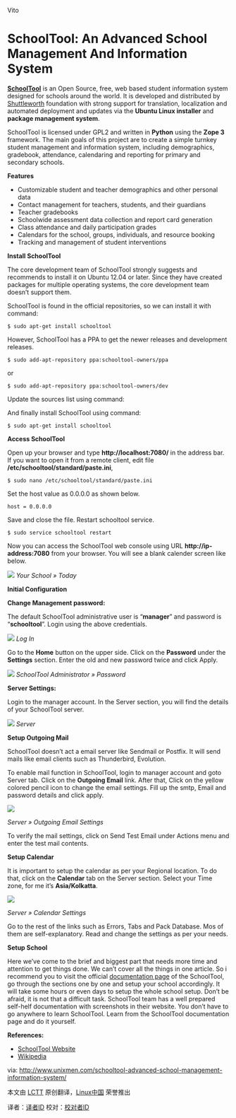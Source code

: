 Vito

SchoolTool: An Advanced School Management And Information System
================================================================================
[**SchoolTool**][1] is an Open Source, free, web based student information system designed for schools around the world. It is developed and distributed by [Shuttleworth][2] foundation with strong support for translation, localization and automated deployment and updates via the **Ubuntu Linux installer** and **package management system**.

SchoolTool is licensed under GPL2 and written in **Python** using the **Zope 3** framework. The main goals of this project are to create a simple turnkey student management and information system, including demographics, gradebook, attendance, calendaring and reporting for primary and secondary schools.

**Features**

- Customizable student and teacher demographics and other personal data
- Contact management for teachers, students, and their guardians
- Teacher gradebooks
- Schoolwide assessment data collection and report card generation
- Class attendance and daily participation grades
- Calendars for the school, groups, individuals, and resource booking
- Tracking and management of student interventions

**Install SchoolTool**

The core development team of SchoolTool strongly suggests and recommends to install it on Ubuntu 12.04 or later. Since they have created packages for multiple operating systems, the core development team doesn’t support them.

SchoolTool is found in the official repositories, so we can install it with command:

    $ sudo apt-get install schooltool

However, SchoolTool has a PPA to get the newer releases and development releases.

    $ sudo add-apt-repository ppa:schooltool-owners/ppa

or

    $ sudo add-apt-repository ppa:schooltool-owners/dev

Update the sources list using command:

And finally install SchoolTool using command:

    $ sudo apt-get install schooltool

**Access SchoolTool**

Open up your browser and type **http://localhost:7080/** in the address bar. If you want to open it from a remote client, edit file **/etc/schooltool/standard/paste.ini**,

    $ sudo nano /etc/schooltool/standard/paste.ini

Set the host value as 0.0.0.0 as shown below.

    host = 0.0.0.0

Save and close the file. Restart schooltool service.

    $ sudo service schooltool restart

Now you can access the SchoolTool web console using URL **http://ip-address:7080** from your browser. You will see a blank calender screen like below.

![](http://180016988.r.cdn77.net/wp-content/uploads/2013/09/Your-School-%C2%BB-Today-Mozilla-Firefox_001.png)
*Your School » Today*

**Initial Configuration**

**Change Management password:**

The default SchoolTool administrative user is “**manager**” and password is “**schooltool**”. Login using the above credentials.

![](http://180016988.r.cdn77.net/wp-content/uploads/2013/09/SchoolTool-Administrator-%C2%BB-Password-Mozilla-Firefox_004.png)
*Log In*

Go to the **Home** button on the upper side. Click on the **Password** under the **Settings** section. Enter the old and new password twice and click Apply.

![](http://180016988.r.cdn77.net/wp-content/uploads/2013/09/SchoolTool-Administrator-%C2%BB-Password-Mozilla-Firefox_004.png)
*SchoolTool Administrator » Password*

**Server Settings:**

Login to the manager account. In the Server section, you will find the details of your SchoolTool server.

![](http://180016988.r.cdn77.net/wp-content/uploads/2013/09/Server-Mozilla-Firefox_005.png)
*Server*

**Setup Outgoing Mail**

SchoolTool doesn’t act a email server like Sendmail or Postfix. It will send  mails like email clients such as Thunderbird, Evolution.

To enable mail function in SchoolTool, login to manager account and goto Server tab. Click on the **Outgoing Email** link. After that, Click on the yellow colored pencil icon to change the email settings. Fill up the smtp, Email and password details and click apply.

![](http://180016988.r.cdn77.net/wp-content/uploads/2013/09/Server-%C2%BB-Outgoing-Email-Settings-Mozilla-Firefox_008.png)

*Server » Outgoing Email Settings*

To verify the mail settings, click on Send Test Email under Actions menu and enter the test mail contents.

**Setup Calendar**

It is important to setup the calendar as per your Regional location. To do that, click on the **Calendar** tab on the Server section. Select your Time zone, for me it’s **Asia/Kolkatta**.

![](http://180016988.r.cdn77.net/wp-content/uploads/2013/09/Server-%C2%BB-Calendar-Settings-Mozilla-Firefox_009.png)

*Server » Calendar Settings*

Go to the rest of the links such as Errors, Tabs and Pack Database. Mos of them are self-explanatory. Read and change the settings as per your needs.

**Setup School**

Here we’ve come to the brief and biggest part that needs more time and attention to get things done. We can’t cover all the things in one article. So i recommend you to visit the official [documentation page][3] of the SchoolTool, go through the sections one by one and setup your school accordingly. It will take some hours or even days to setup the whole school setup. Don’t be afraid, it is not that a difficult task. SchoolTool team has a well prepared self-helf documentation with screenshots in their website. You don’t have to go anywhere to learn SchoolTool. Learn from the SchoolTool documentation page and do it yourself.

**References:**

- [SchoolTool Website][4]
- [Wikipedia][5]


via: http://www.unixmen.com/schooltool-advanced-school-management-information-system/

本文由 [LCTT][] 原创翻译，[Linux中国][] 荣誉推出

译者：[译者ID][] 校对：[校对者ID][]

[LCTT]:https://github.com/LCTT/TranslateProject
[Linux中国]:http://linux.cn/portal.php
[译者ID]:http://linux.cn/space/译者ID
[校对者ID]:http://linux.cn/space/校对者ID

[1]:http://schooltool.org/
[2]:http://www.shuttleworthfoundation.org/
[3]:http://book.schooltool.org/setup-toc.html
[4]:http://www.schooltool.org/
[5]:http://en.wikipedia.org/wiki/SchoolTool